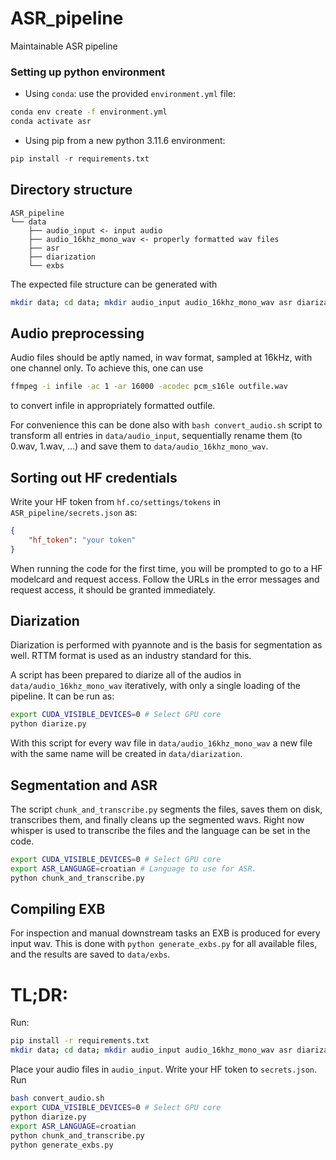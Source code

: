 # ASR_pipeline
Maintainable ASR pipeline

### Setting up python environment

* Using `conda`: use the provided `environment.yml` file:
```bash
conda env create -f environment.yml
conda activate asr
```

* Using pip from a new python 3.11.6 environment:
```python
pip install -r requirements.txt
```

## Directory structure

```
ASR_pipeline
└── data
    ├── audio_input <- input audio
    ├── audio_16khz_mono_wav <- properly formatted wav files
    ├── asr
    ├── diarization
    └── exbs
```

The expected file structure can be generated with

```bash
mkdir data; cd data; mkdir audio_input audio_16khz_mono_wav asr diarization exbs; cd ..
```

## Audio preprocessing

Audio files should be aptly named, in wav format, sampled at 16kHz, with one channel only. To achieve this, one can use 
```bash
ffmpeg -i infile -ac 1 -ar 16000 -acodec pcm_s16le outfile.wav
```
to convert infile in appropriately formatted outfile. 

For convenience this can be done also with `bash convert_audio.sh` script to transform all entries in `data/audio_input`, sequentially rename them (to 0.wav, 1.wav, ...) and save them to `data/audio_16khz_mono_wav`. 


## Sorting out HF credentials

Write your HF token from `hf.co/settings/tokens` in `ASR_pipeline/secrets.json` as:
```json
{
    "hf_token": "your token"
}
```
When running the code for the first time, you will be prompted to go to a HF modelcard and request access. Follow the URLs in the error messages and request access, it should be granted immediately. 

## Diarization

Diarization is performed with pyannote and is the basis for segmentation as well. RTTM format is used as an industry standard for this.

A script has been prepared to diarize all of the audios in `data/audio_16khz_mono_wav` iteratively, with only a single loading of the pipeline. It can be run as:
```bash
export CUDA_VISIBLE_DEVICES=0 # Select GPU core
python diarize.py
```

With this script for every wav file in `data/audio_16khz_mono_wav` a new file with the same name will be created in `data/diarization`.

## Segmentation and ASR

The script `chunk_and_transcribe.py` segments the files, saves them on disk, transcribes them, and finally cleans up the segmented wavs. Right now whisper is used to transcribe the files and the language can be set in the code.

```bash
export CUDA_VISIBLE_DEVICES=0 # Select GPU core
export ASR_LANGUAGE=croatian # Language to use for ASR.
python chunk_and_transcribe.py
```

## Compiling EXB

For inspection and manual downstream tasks an EXB is produced for every input wav. This is done with `python generate_exbs.py` for all available files, and the results are saved to `data/exbs`.

# TL;DR:

Run:
```bash
pip install -r requirements.txt
mkdir data; cd data; mkdir audio_input audio_16khz_mono_wav asr diarization exbs; cd ..
```
Place your audio files in `audio_input`. Write your HF token to `secrets.json`. Run
```bash
bash convert_audio.sh
export CUDA_VISIBLE_DEVICES=0 # Select GPU core
python diarize.py
export ASR_LANGUAGE=croatian
python chunk_and_transcribe.py
python generate_exbs.py
```